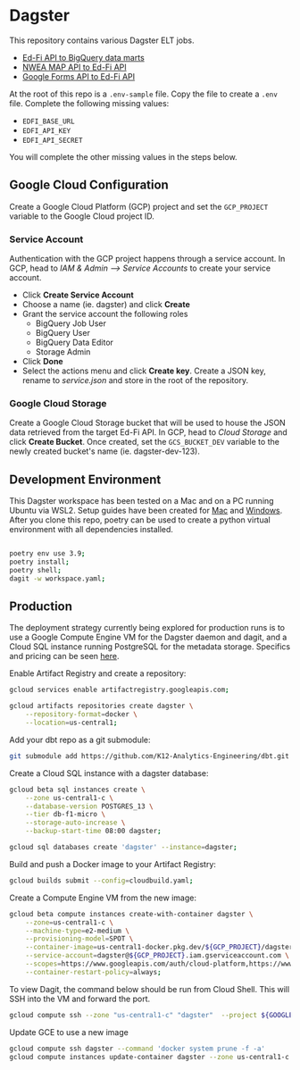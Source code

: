# Dagster
This repository contains various Dagster ELT jobs.

* [Ed-Fi API to BigQuery data marts](./docs/edfi_api.md)
* [NWEA MAP API to Ed-Fi API](./docs/nwea_map.md)
* [Google Forms API to Ed-Fi API](./docs/google_forms.md)

At the root of this repo is a `.env-sample` file. Copy the file to create a `.env` file. Complete the following missing values:

* `EDFI_BASE_URL`
* `EDFI_API_KEY`
* `EDFI_API_SECRET`

You will complete the other missing values in the steps below.

## Google Cloud Configuration
Create a Google Cloud Platform (GCP) project and set the `GCP_PROJECT` variable to the Google Cloud project ID.

### Service Account
Authentication with the GCP project happens through a service account. In GCP, head to _IAM & Admin --> Service Accounts_ to create your service account.

* Click **Create Service Account**
* Choose a name (ie. dagster) and click **Create**
* Grant the service account the following roles
    * BigQuery Job User
    * BigQuery User
    * BigQuery Data Editor
    * Storage Admin
* Click **Done** 
* Select the actions menu and click **Create key**. Create a JSON key, rename to _service.json_ and store in the root of the repository.


### Google Cloud Storage
Create a Google Cloud Storage bucket that will be used to house the JSON data retrieved from the target Ed-Fi API. In GCP, head to _Cloud Storage_ and click **Create Bucket**. Once created, set the `GCS_BUCKET_DEV` variable to the newly created bucket's name (ie. dagster-dev-123).


## Development Environment
This Dagster workspace has been tested on a Mac and on a PC running Ubuntu via WSL2. Setup guides have been created for [Mac](https://github.com/K12-Analytics-Engineering/bootcamp/blob/main/docs/mac_setup_guide.md) and [Windows](https://github.com/K12-Analytics-Engineering/bootcamp/blob/main/docs/pc_setup_guide.md). After you clone this repo, poetry can be used to create a python virtual environment with all dependencies installed.

```bash

poetry env use 3.9;
poetry install;
poetry shell;
dagit -w workspace.yaml;

```


## Production
The deployment strategy currently being explored for production runs is to use a Google Compute Engine VM for the Dagster daemon and dagit, and a Cloud SQL instance running PostgreSQL for the metadata storage. Specifics and pricing can be seen [here](https://github.com/K12-Analytics-Engineering/bootcamp/blob/main/docs/implementation_choices_and_cost.md).

Enable Artifact Registry and create a repository:
```sh
gcloud services enable artifactregistry.googleapis.com;

gcloud artifacts repositories create dagster \
    --repository-format=docker \
    --location=us-central1;
```

Add your dbt repo as a git submodule:
```sh
git submodule add https://github.com/K12-Analytics-Engineering/dbt.git dbt;
```

Create a Cloud SQL instance with a dagster database:
```sh
gcloud beta sql instances create \
    --zone us-central1-c \
    --database-version POSTGRES_13 \
    --tier db-f1-micro \
    --storage-auto-increase \
    --backup-start-time 08:00 dagster;

gcloud sql databases create 'dagster' --instance=dagster;
```

Build and push a Docker image to your Artifact Registry:
```sh
gcloud builds submit --config=cloudbuild.yaml;
```

Create a Compute Engine VM from the new image:
```sh
gcloud beta compute instances create-with-container dagster \
    --zone=us-central1-c \
    --machine-type=e2-medium \
    --provisioning-model=SPOT \
    --container-image=us-central1-docker.pkg.dev/${GCP_PROJECT}/dagster/dagster \
    --service-account=dagster@${GCP_PROJECT}.iam.gserviceaccount.com \
    --scopes=https://www.googleapis.com/auth/cloud-platform,https://www.googleapis.com/auth/logging.write,https://www.googleapis.com/auth/service.management.readonly,https://www.googleapis.com/auth/servicecontrol,https://www.googleapis.com/auth/trace.append,https://www.googleapis.com/auth/sqlservice.admin,https://www.googleapis.com/auth/devstorage.full_control \
    --container-restart-policy=always;
```

To view Dagit, the command below should be run from Cloud Shell. This will SSH into the VM and forward the port.
```sh
gcloud compute ssh --zone "us-central1-c" "dagster"  --project ${GOOGLE_CLOUD_PROJECT} -- -NL 8080:localhost:3000
```

Update GCE to use a new image
```sh
gcloud compute ssh dagster --command 'docker system prune -f -a'
gcloud compute instances update-container dagster --zone us-central1-c --container-image us-central1-docker.pkg.dev/${GOOGLE_CLOUD_PROJECT}/dagster/dagster --project ${GOOGLE_CLOUD_PROJECT};
```
